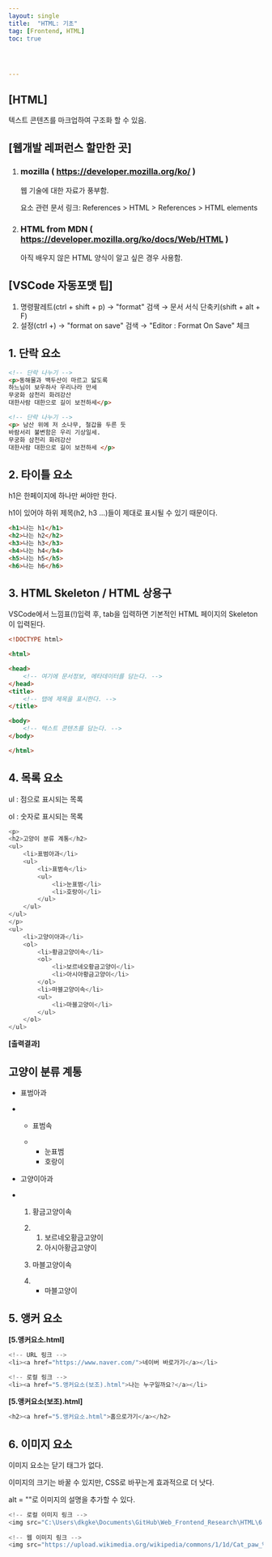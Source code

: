 ```yaml
---
layout: single
title:  "HTML: 기초"
tag: [Frontend, HTML]
toc: true 




---
```


## [HTML]

텍스트 콘텐츠를 마크업하여 구조화 할 수 있음.









## [웹개발 레퍼런스 할만한 곳]

1. ### mozilla ( https://developer.mozilla.org/ko/ )

   웹 기술에 대한 자료가 풍부함.

   요소 관련 문서 링크: References > HTML > References > HTML elements

   

2. ### HTML from MDN ( https://developer.mozilla.org/ko/docs/Web/HTML )

   아직 배우지 않은 HTML 양식이 알고 싶은 경우 사용함.









## [VSCode 자동포맷 팁]

1. 명령팔레트(ctrl + shift + p) → "format" 검색 → 문서 서식 단축키(shift + alt + F)
2. 설정(ctrl +)  → "format on save" 검색  → "Editor : Format On Save" 체크









## 1. 단락 요소

```html
<!-- 단락 나누기 -->
<p>동해물과 백두산이 마르고 닳도록 
하느님이 보우하사 우리나라 만세
무궁화 삼천리 화려강산
대한사람 대한으로 길이 보전하세</p>

<!-- 단락 나누기 -->
<p> 남산 위에 저 소나무, 철갑을 두른 듯
바람서리 불변함은 우리 기상일세.
무궁화 삼천리 화려강산
대한사람 대한으로 길이 보전하세 </p>
```









## 2. 타이틀 요소

h1은 한페이지에 하나만 써야만 한다.

h1이 있어야 하위 제목(h2, h3 ...)들이 제대로 표시될 수 있기 때문이다.

```html
<h1>나는 h1</h1>
<h2>나는 h2</h2>
<h3>나는 h3</h3>
<h4>나는 h4</h4>
<h5>나는 h5</h5>
<h6>나는 h6</h6>
```









## 3. HTML Skeleton / HTML 상용구

VSCode에서 느낌표(!)입력 후, tab을 입력하면 기본적인 HTML 페이지의 Skeleton이 입력된다.

```html
<!DOCTYPE html>

<html>

<head>
    <!-- 여기에 문서정보, 메타데이터를 담는다. -->
</head>
<title>
    <!-- 탭에 제목을 표시한다. -->
</title>

<body>
    <!-- 텍스트 콘텐츠를 담는다. -->
</body>

</html>
```









## 4. 목록 요소

ul : 점으로 표시되는 목록

ol : 숫자로 표시되는 목록

```javascript
<p>
<h2>고양이 분류 계통</h2>
<ul>
	<li>표범아과</li>
	<ul>
		<li>표범속</li>
		<ul>
			<li>눈표범</li>
			<li>호랑이</li>
		</ul>
	</ul>
</ul>
</p>
<ul>
	<li>고양이아과</li>
	<ol>
		<li>황금고양이속</li>
		<ol>
			<li>보르네오황금고양이</li>
			<li>아시아황금고양이</li>
		</ol>
		<li>마블고양이속</li>
		<ul>
			<li>마블고양이</li>
		</ul>
	</ol>
</ul>
```



**[출력결과]**

## 고양이 분류 계통

- 표범아과

- - 표범속

  - - 눈표범
    - 호랑이



- 고양이아과

- 1. 황금고양이속

  2. 1. 보르네오황금고양이
     2. 아시아황금고양이

  3. 마블고양이속

  4. - 마블고양이









## 5. 앵커 요소

**[5.앵커요소.html]**

```javascript
<!-- URL 링크 -->
<li><a href="https://www.naver.com/">네이버 바로가기</a></li>
    
<!-- 로컬 링크 -->
<li><a href="5.앵커요소(보조).html">나는 누구일까요?</a></li>
```





**[5.앵커요소(보조).html]**

```javascript
<h2><a href="5.앵커요소.html">홈으로가기</a></h2>
```









## 6. 이미지 요소

이미지 요소는 닫기 태그가 없다.

이미지의 크기는 바꿀 수 있지만, CSS로 바꾸는게 효과적으로 더 낫다.

alt = ""로 이미지의 설명을 추가할 수 있다.

```javascript
<!-- 로컬 이미지 링크 -->
<img src="C:\Users\dkgke\Documents\GitHub\Web_Frontend_Research\HTML\6.이미지요소\검은고양이.jpg" alt="로컬에 있는 고양이에오.">
    
<!-- 웹 이미지 링크 -->
<img src="https://upload.wikimedia.org/wikipedia/commons/1/1d/Cat_paw_%28cloudzilla%29.jpg" alt="웹에 있는 고양이에오.">
```


